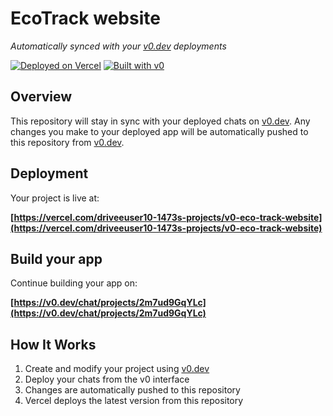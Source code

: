 # EcoTrack website

*Automatically synced with your [v0.dev](https://v0.dev) deployments*

[![Deployed on Vercel](https://img.shields.io/badge/Deployed%20on-Vercel-black?style=for-the-badge&logo=vercel)](https://vercel.com/driveeuser10-1473s-projects/v0-eco-track-website)
[![Built with v0](https://img.shields.io/badge/Built%20with-v0.dev-black?style=for-the-badge)](https://v0.dev/chat/projects/2m7ud9GqYLc)

## Overview

This repository will stay in sync with your deployed chats on [v0.dev](https://v0.dev).
Any changes you make to your deployed app will be automatically pushed to this repository from [v0.dev](https://v0.dev).

## Deployment

Your project is live at:

**[https://vercel.com/driveeuser10-1473s-projects/v0-eco-track-website](https://vercel.com/driveeuser10-1473s-projects/v0-eco-track-website)**

## Build your app

Continue building your app on:

**[https://v0.dev/chat/projects/2m7ud9GqYLc](https://v0.dev/chat/projects/2m7ud9GqYLc)**

## How It Works

1. Create and modify your project using [v0.dev](https://v0.dev)
2. Deploy your chats from the v0 interface
3. Changes are automatically pushed to this repository
4. Vercel deploys the latest version from this repository